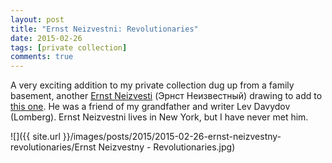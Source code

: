 ```yaml
---
layout: post
title: "Ernst Neizvestni: Revolutionaries"
date: 2015-02-26
tags: [private collection]
comments: true
---
```

A very exciting addition to my private collection dug up from a family basement, another [Ernst Neizvesti](http://en.wikipedia.org/wiki/Ernst_Neizvestny) (Эрнст Неизвестный) drawing to add to [this one](/2009/10/27/ernst-neizvestni.html). He was a friend of my grandfather and writer Lev Davydov (Lomberg). Ernst Neizvestni lives in New York, but I have never met him.

![]({{ site.url }}/images/posts/2015/2015-02-26-ernst-neizvestny-revolutionaries/Ernst Neizvestny - Revolutionaries.jpg)
